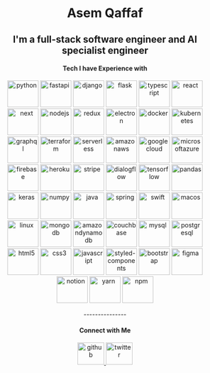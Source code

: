 <h1 align='center'>Asem Qaffaf</h1>

<h2 align='center'>I'm a full-stack software engineer and AI specialist engineer</h2>


<h4 align='center'>Tech I have Experience with</h4>
<p align='center'>

<img src='https://cdn.jsdelivr.net/npm/simple-icons@3.0.1/icons/python.svg' alt='python' width='70' height='60'/>

<img src='https://cdn.jsdelivr.net/npm/simple-icons@4.16.0/icons/fastapi.svg' alt='fastapi' width='70' height='60'/>

<img src='https://cdn.jsdelivr.net/npm/simple-icons@3.0.1/icons/django.svg' alt='django' width='70' height='60'/>

<img src='https://cdn.jsdelivr.net/npm/simple-icons@3.0.1/icons/flask.svg' alt='flask' width='70' height='60'/>

<img src='https://cdn.jsdelivr.net/npm/simple-icons@3.0.1/icons/typescript.svg' alt='typescript' width='70' height='60' />

<img src='https://cdn.jsdelivr.net/npm/simple-icons@3.0.1/icons/react.svg' alt='react' width='70' height='60'/>

<img src='https://cdn.jsdelivr.net/npm/simple-icons@3.0.1/icons/next-dot-js.svg' alt='next' width='70' height='60' />

<img src='https://cdn.jsdelivr.net/npm/simple-icons@3.0.1/icons/node-dot-js.svg' alt='nodejs' width='70' height='60' />

<img src='https://cdn.jsdelivr.net/npm/simple-icons@3.0.1/icons/redux.svg' alt='redux' width='70' height='60' />

<img src='https://cdn.jsdelivr.net/npm/simple-icons@3.0.1/icons/electron.svg' alt='electron' width='70' height='60' />

<img src='https://cdn.jsdelivr.net/npm/simple-icons@3.0.1/icons/docker.svg' alt='docker' width='70' height='60' />

<img src='https://cdn.jsdelivr.net/npm/simple-icons@3.0.1/icons/kubernetes.svg' alt='kubernetes' width='70' height='60' />

<img src='https://cdn.jsdelivr.net/npm/simple-icons@3.0.1/icons/graphql.svg' alt='graphql' width='70' height='60'/>

<img src='https://cdn.jsdelivr.net/npm/simple-icons@4.16.0/icons/terraform.svg' alt='terraform' width='70' height='60'/>

<img src='https://cdn.jsdelivr.net/npm/simple-icons@3.0.1/icons/serverless.svg' alt='serverless' width='70' height='60'/>

<img src='https://cdn.jsdelivr.net/npm/simple-icons@3.0.1/icons/amazonaws.svg' alt='amazonaws' width='70' height='60'/>

<img src='https://cdn.jsdelivr.net/npm/simple-icons@3.0.1/icons/googlecloud.svg' alt='googlecloud' width='70' height='60' />

<img src='https://cdn.jsdelivr.net/npm/simple-icons@3.0.1/icons/microsoftazure.svg' alt='microsoftazure' width='70' height='60' />

<img src='https://cdn.jsdelivr.net/npm/simple-icons@3.0.1/icons/firebase.svg' alt='firebase' width='70' height='60'/>

<img src='https://cdn.jsdelivr.net/npm/simple-icons@3.0.1/icons/heroku.svg' alt='heroku' width='70' height='60' />

<img src='https://cdn.jsdelivr.net/npm/simple-icons@3.0.1/icons/stripe.svg' alt='stripe' width='70' height='60' />

<img src='https://cdn.jsdelivr.net/npm/simple-icons@4.16.0/icons/dialogflow.svg' alt='dialogflow' width='70' height='60' />

<img src='https://cdn.jsdelivr.net/npm/simple-icons@3.0.1/icons/tensorflow.svg' alt='tensorflow' width='70' height='60' />

<img src='https://cdn.jsdelivr.net/npm/simple-icons@4.16.0/icons/pandas.svg' alt='pandas' width='70' height='60' />

<img src='https://cdn.jsdelivr.net/npm/simple-icons@4.16.0/icons/keras.svg' alt='keras' width='70' height='60' />

<img src='https://cdn.jsdelivr.net/npm/simple-icons@4.16.0/icons/numpy.svg' alt='numpy' width='70' height='60' />

<img src='https://cdn.jsdelivr.net/npm/simple-icons@3.0.1/icons/java.svg' alt='java' width='70' height='60' />

<img src='https://cdn.jsdelivr.net/npm/simple-icons@3.0.1/icons/spring.svg' alt='spring' width='70' height='60' />

<img src='https://cdn.jsdelivr.net/npm/simple-icons@3.0.1/icons/swift.svg' alt='swift' width='70' height='60' />

<img src='https://cdn.jsdelivr.net/npm/simple-icons@4.16.0/icons/macos.svg' alt='macos' width='70' height='60' />

<img src='https://cdn.jsdelivr.net/npm/simple-icons@3.0.1/icons/linux.svg' alt='linux' width='70' height='60' />

<img src='https://cdn.jsdelivr.net/npm/simple-icons@3.0.1/icons/mongodb.svg' alt='mongodb' width='70' height='60' />

<img src='https://cdn.jsdelivr.net/npm/simple-icons@4.16.0/icons/amazondynamodb.svg' alt='amazondynamodb' width='70' height='60' />

<img src='https://cdn.jsdelivr.net/npm/simple-icons@4.16.0/icons/couchbase.svg' alt='couchbase' width='70' height='60' />

<img src='https://cdn.jsdelivr.net/npm/simple-icons@4.16.0/icons/mysql.svg' alt='mysql' width='70' height='60' />

<img src='https://cdn.jsdelivr.net/npm/simple-icons@4.16.0/icons/postgresql.svg' alt='postgresql' width='70' height='60' />

<img src='https://cdn.jsdelivr.net/npm/simple-icons@3.0.1/icons/html5.svg' alt='html5' width='70' height='60'/>

<img src='https://cdn.jsdelivr.net/npm/simple-icons@3.0.1/icons/css3.svg' alt='css3' width='70' height='60'/>

<img src='https://cdn.jsdelivr.net/npm/simple-icons@3.0.1/icons/javascript.svg' alt='javascript' width='70' height='60'/>

<img src='https://cdn.jsdelivr.net/npm/simple-icons@3.0.1/icons/styled-components.svg' alt='styled-components' width='70' height='60' />

<img src='https://cdn.jsdelivr.net/npm/simple-icons@3.0.1/icons/bootstrap.svg' alt='bootstrap' width='70' height='60'/>

<img src='https://cdn.jsdelivr.net/npm/simple-icons@3.0.1/icons/figma.svg' alt='figma' width='70' height='60'/>

<img src='https://cdn.jsdelivr.net/npm/simple-icons@3.0.1/icons/notion.svg' alt='notion' width='70' height='60'/>

<img src='https://cdn.jsdelivr.net/npm/simple-icons@3.0.1/icons/yarn.svg' alt='yarn' width='70' height='60' />

<img src='https://cdn.jsdelivr.net/npm/simple-icons@3.0.1/icons/npm.svg' alt='npm' width='70' height='60' />
</p>

<p align='center'>---------------</p>
<h4 align='center'>Connect with Me</h4>
<p align='center'>
<a href='https://github.com/asemqaffaf'>
<img src='https://cdn.jsdelivr.net/npm/simple-icons@3.0.1/icons/github.svg' alt='github' width='60' height='50'/>
</a>
<a href='https://twitter.com/AsemQaffaf'>
<img src='https://cdn.jsdelivr.net/npm/simple-icons@3.0.1/icons/twitter.svg' alt='twitter' width='60' height='50'/>
</a>
</p>
